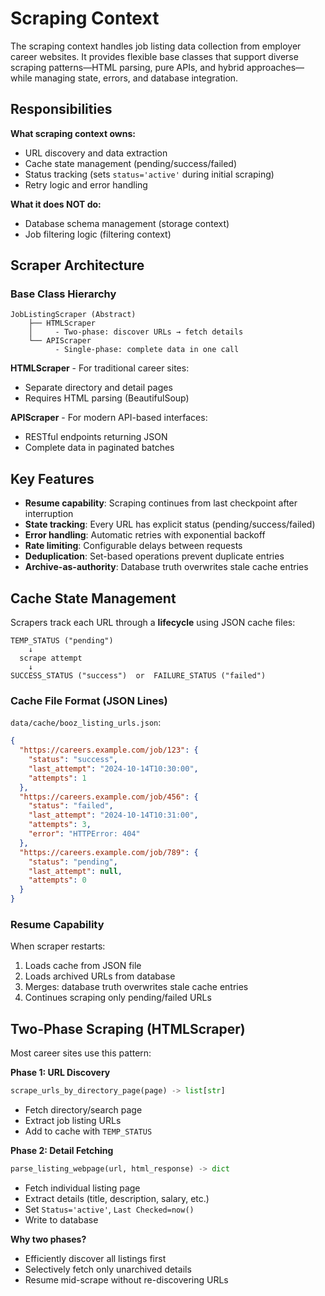 # Scraping Context

The scraping context handles job listing data collection from employer career websites. It provides flexible base classes that support diverse scraping patterns—HTML parsing, pure APIs, and hybrid approaches—while managing state, errors, and database integration.

## Responsibilities

**What scraping context owns:**
- URL discovery and data extraction
- Cache state management (pending/success/failed)
- Status tracking (sets `status='active'` during initial scraping)
- Retry logic and error handling

**What it does NOT do:**
- Database schema management (storage context)
- Job filtering logic (filtering context)


## Scraper Architecture

### Base Class Hierarchy

```
JobListingScraper (Abstract)
    ├── HTMLScraper 
    │     - Two-phase: discover URLs → fetch details
    └── APIScraper
          - Single-phase: complete data in one call
```


**HTMLScraper** - For traditional career sites:
- Separate directory and detail pages
- Requires HTML parsing (BeautifulSoup)

**APIScraper** - For modern API-based interfaces:
- RESTful endpoints returning JSON
- Complete data in paginated batches

## Key Features

- **Resume capability**: Scraping continues from last checkpoint after interruption
- **State tracking**: Every URL has explicit status (pending/success/failed)
- **Error handling**: Automatic retries with exponential backoff
- **Rate limiting**: Configurable delays between requests
- **Deduplication**: Set-based operations prevent duplicate entries
- **Archive-as-authority**: Database truth overwrites stale cache entries


## Cache State Management

Scrapers track each URL through a **lifecycle** using JSON cache files:

```
TEMP_STATUS ("pending")
    ↓
  scrape attempt
    ↓
SUCCESS_STATUS ("success")  or  FAILURE_STATUS ("failed")
```

### Cache File Format (JSON Lines)

`data/cache/booz_listing_urls.json`:
```json
{
  "https://careers.example.com/job/123": {
    "status": "success",
    "last_attempt": "2024-10-14T10:30:00",
    "attempts": 1
  },
  "https://careers.example.com/job/456": {
    "status": "failed",
    "last_attempt": "2024-10-14T10:31:00",
    "attempts": 3,
    "error": "HTTPError: 404"
  },
  "https://careers.example.com/job/789": {
    "status": "pending",
    "last_attempt": null,
    "attempts": 0
  }
}
```


### Resume Capability

When scraper restarts:
1. Loads cache from JSON file
2. Loads archived URLs from database
3. Merges: database truth overwrites stale cache entries
4. Continues scraping only pending/failed URLs


## Two-Phase Scraping (HTMLScraper)

Most career sites use this pattern:

**Phase 1: URL Discovery**
```python
scrape_urls_by_directory_page(page) -> list[str]
```
- Fetch directory/search page
- Extract job listing URLs
- Add to cache with `TEMP_STATUS`

**Phase 2: Detail Fetching**
```python
parse_listing_webpage(url, html_response) -> dict
```
- Fetch individual listing page
- Extract details (title, description, salary, etc.)
- Set `Status='active'`, `Last Checked=now()`
- Write to database

**Why two phases?**
- Efficiently discover all listings first
- Selectively fetch only unarchived details
- Resume mid-scrape without re-discovering URLs

